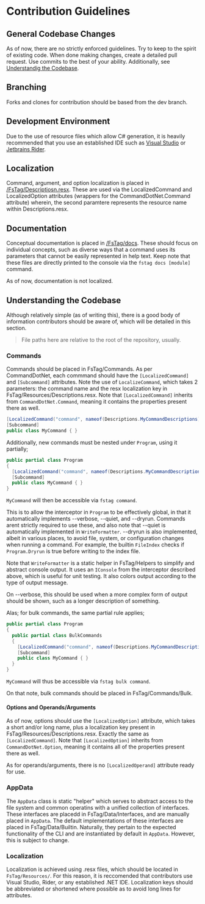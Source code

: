 # Contribution Guidelines

## General Codebase Changes

As of now, there are no strictly enforced guidelines. Try to keep to the spirit
of existing code. When done making changes, create a detailed pull request. Use
commits to the best of your ability. Additionally, see 
[Understandig the Codebase](#understanding-the-codebase).

## Branching

Forks and clones for contribution should be based from the dev branch.

## Development Environment

Due to the use of resource files which allow C# generation, it is heavily
recommended that you use an established IDE such as 
[Visual Studio](https://visualstudio.microsoft.com/downloads/) or 
[Jetbrains Rider](https://www.jetbrains.com/rider/).

## Localization

Command, argument, and option localization is placed in
[/FsTag/Descriptiosn.resx](./FsTag/Descriptions.resx). These are used via the
LocalizedCommand and LocalizedOption attributes (wrappers for the
CommandDotNet.Command attribute) wherein, the second paramtere represents the
resource name within Descriptions.resx.

## Documentation

Conceptual documentation is placed in [/FsTag/docs](./FsTag/docs). These should
focus on individual concepts, such as diverse ways that a command uses its
parameters that cannot be easily represented in help text. Keep note that these
files are directly printed to the console via the `fstag docs [module]` command.

As of now, documentation is not localized.

## Understanding the Codebase

Although relatively simple (as of writing this), there is a good body of 
information contributors should be aware of, which will be detailed in this 
section.

> File paths here are relative to the root of the repository, usually.

### Commands

Commands should be placed in FsTag/Commands. As per CommandDotNet, each commmand
should have the `[LocalizedCommand]` and `[Subcommand]` attributes. Note the use
of `LocalizeCommand`, which takes 2 parameters: the command name and the resx
localization key in FsTag/Resources/Descriptions.resx. Note that 
`[LocalizedCommand]` inherits from `CommandDotNet.Command`, meaning it contains
the properties present there as well.

```cs
[LocalizedCommand("command", nameof(Descriptions.MyCommandDescriptions))
[Subcommand]
public class MyCommand { }
```

Additionally, new commands must be nested under `Program`, using it partially;

```cs
public partial class Program
{
  [LocalizedCommand("command", nameof(Descriptions.MyCommandDescriptions))
  [Subcommand]
  public class MyCommand { }
}
```

`MyCommand` will then be accessible via `fstag command`.

This is to allow the interceptor in `Program` to be effectively global, in that
it automatically implements --verbose, --quiet, and --dryrun. Commands arent
strictly required to use these, and also note that --quiet is automatically
implemented in `WriteFormatter`. --dryrun is also implemented, albeit in various 
places, to avoid file, system, or configuration changes when running a command. For example,
the builtin `FileIndex` checks if `Program.Dryrun` is true before writing to the
index file.

Note that `WriteFormatter` is a static helper in FsTag/Helpers to simplify and 
abstract console output. It uses an `IConsole` from the interceptor described 
above, which is useful for unit testing. It also colors output according to the 
type of output message.

On --verbose, this should be used when a more complex form of output should be 
shown, such as a longer description of something.

Alas; for bulk commands, the same partial rule applies;

```cs
public partial class Program
{
  public partial class BulkCommands
  {
    [LocalizedCommand("command", nameof(Descriptions.MyCommandDescriptions))
    [Subcommand]
    public class MyCommand { }
  }
}
```

`MyCommand` will thus be accessible via `fstag bulk command`.

On that note, bulk commands should be placed in FsTag/Commands/Bulk.

#### Options and Operands/Arguments

As of now, options should use the `[LocalizedOption]` attribute, which
takes a short and/or long name, plus a localization key present in
FsTag/Resources/Descriptions.resx. Exactly the same as `[LocalizedCommand]`.
Note that `[LocalizedOption]` inherits from `CommandDotNet.Option`, meaning
it contains all of the properties present there as well.

As for operands/arguments, there is no `[LocalizedOperand]` attribute
ready for use.

### AppData

The `AppData` class is static "helper" which serves to abstract access to the 
file system and common operatins with a unified collection of interfaces.
These interfaces are placedd in FsTag/Data/Interfaces, and are manually placed
in `AppData`. The default implementations of these interfaces are placed in
FsTag/Data/Builtin. Naturally, they pertain to the expected functionality of 
the CLI and are instantiated by default in `AppData`. However, this is subject 
to change.

### Localization

Localization is achieved using .resx files, which should be located in
`FsTag/Resources/`. For this reason, it is reccomended that contributors use 
Visual Studio, Rider, or any established .NET IDE. Localization keys should
be abbreviated or shortened where possible as to avoid long lines for 
attributes.
